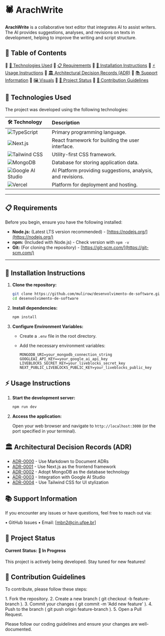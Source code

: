 # 🕷 ArachWrite

**ArachWrite** is a collaborative text editor that integrates AI to assist writers. The AI provides suggestions, analyses, and revisions on texts in development, helping to improve the writing and script structure.

## 📖 Table of Contents

🔹 [🚀 Technologies Used](#technologies-used)
🔹 [📋 Requirements](#requirements)
🔹 [💾 Installation Instructions](#installation-instructions)
🔹 [⚡ Usage Instructions](#usage-instructions)
🔹 [🏛️ Architectural Decision Records (ADR)](#architectural-decision-records-adr)
🔹 [📚 Support Information](#support-information)
🔹 [🖼 Visuals](#visuals)
🔹 [📌 Project Status](#project-status)
🔹 [🤝 Contribution Guidelines](#contribution-guidelines)

## 🚀 Technologies Used

The project was developed using the following technologies:

| 🛠️ Technology       | Description                                      |
| :------------------ | :----------------------------------------------- |
| ![TypeScript](https://img.shields.io/badge/TypeScript-3178C6?style=for-the-badge&logo=typescript&logoColor=white) | Primary programming language.                   |
| ![Next.js](https://img.shields.io/badge/Next.js-000000?style=for-the-badge&logo=nextdotjs&logoColor=white)     | React framework for building the user interface.  |
| ![Tailwind CSS](https://img.shields.io/badge/Tailwind_CSS-06B6D4?style=for-the-badge&logo=tailwindcss&logoColor=white) | Utility-first CSS framework.                      |
| ![MongoDB](https://img.shields.io/badge/MongoDB-47A248?style=for-the-badge&logo=mongodb&logoColor=white)       | Database for storing application data.          |
| ![Google AI Studio](https://img.shields.io/badge/Google%20AI%20Studio-4285F4?style=for-the-badge&logo=google&logoColor=white) | AI Platform providing suggestions, analysis, and revisions.  |
| ![Vercel](https://img.shields.io/badge/Vercel-000000?style=for-the-badge&logo=vercel&logoColor=white)         | Platform for deployment and hosting.            |



---

## 📋 Requirements

Before you begin, ensure you have the following installed:

*   **Node.js:** (Latest LTS version recommended) - [https://nodejs.org/](https://nodejs.org/)
*   **npm:** (Included with Node.js) -  Check version with `npm -v`
*   **Git:** (For cloning the repository) - [https://git-scm.com/](https://git-scm.com/)

---

## 💾 Installation Instructions

1.  **Clone the repository:**

    ```bash
    git clone https://github.com/mulirow/desenvolvimento-de-software.git
    cd desenvolvimento-de-software
    ```

2.  **Install dependencies:**

    ```bash
    npm install
    ```

3.  **Configure Environment Variables:**

    *   Create a `.env` file in the root directory.
    *   Add the necessary environment variables:

        ```
        MONGODB_URI=your_mongodb_connection_string
        GOOGLEAI_API_KEY==your_google_ai_api_key
        LIVEBLOCKS_SECRET_KEY=your_liveblocks_secret_key
        NEXT_PUBLIC_LIVEBLOCKS_PUBLIC_KEY=your_liveblocks_public_key
        ```

## ⚡ Usage Instructions

1.  **Start the development server:**

    ```bash
    npm run dev
    ```

2.  **Access the application:**

    Open your web browser and navigate to `http://localhost:3000` (or the port specified in your terminal).

## 🏛️ Architectural Decision Records (ADR)

* [ADR-0000](https://github.com/mulirow/desenvolvimento-de-software/blob/master/adr/0000-use-markdown-adr.md) - Use Markdown to Document ADRs
* [ADR-0001](https://github.com/mulirow/desenvolvimento-de-software/blob/master/adr/0001-use-nextjs-for-front-framework.md) - Use Next.js as the frontend framework
* [ADR-0002](https://github.com/mulirow/desenvolvimento-de-software/blob/master/adr/0002-use-mongodb-for-database.md) - Adopt MongoDB as the database technology
* [ADR-0003](https://github.com/mulirow/desenvolvimento-de-software/blob/master/adr/0003-use-google-ai-studio-for-ai-api.md) - Integration with Google AI Studio
* [ADR-0004](https://github.com/mulirow/desenvolvimento-de-software/blob/master/adr/0004-use-tailwind-css-for-front-stylization.md) - Use Tailwind CSS for UI stylization

## 📚 Support Information

If you encounter any issues or have questions, feel free to reach out via:

•⁠  ⁠GitHub Issues
•⁠  ⁠Email: [mbn2@cin.ufpe.br]

## 📌 Project Status

#### Current Status: 🚀 In Progress

This project is actively being developed. Stay tuned for new features!

## 🤝 Contribution Guidelines

To contribute, please follow these steps:

1.⁠ ⁠Fork the repository.
2.⁠ ⁠Create a new branch (⁠ git checkout -b feature-branch ⁠).
3.⁠ ⁠Commit your changes (⁠ git commit -m 'Add new feature' ⁠).
4.⁠ ⁠Push to the branch (⁠ git push origin feature-branch ⁠).
5.⁠ ⁠Open a Pull Request.

Please follow our coding guidelines and ensure your changes are well-documented.
